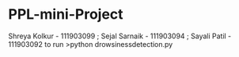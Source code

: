 # PPL-mini-Project
Shreya Kolkur - 111903099 ; Sejal Sarnaik - 111903094 ; Sayali Patil - 111903092
to run >python drowsinessdetection.py
